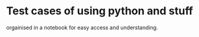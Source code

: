# Test cases of using python and stuff 
orgainised in a notebook for easy access and understanding.
